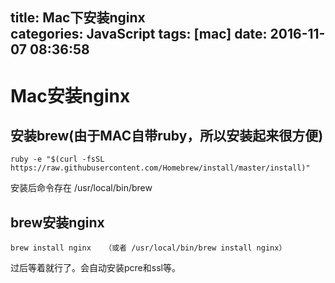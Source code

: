 title: Mac下安装nginx			
categories: JavaScript
tags: [mac]
date: 2016-11-07 08:36:58
---

# Mac安装nginx


## 安装brew(由于MAC自带ruby，所以安装起来很方便)

```
ruby -e "$(curl -fsSL https://raw.githubusercontent.com/Homebrew/install/master/install)" 
```

安装后命令存在 /usr/local/bin/brew

## brew安装nginx
```
brew install nginx   （或者 /usr/local/bin/brew install nginx）
```
过后等着就行了。会自动安装pcre和ssl等。

